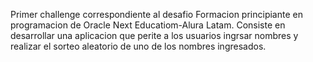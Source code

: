 Primer challenge correspondiente al desafio Formacion principiante en programacion de Oracle Next Educatiom-Alura Latam.
Consiste en desarrollar una aplicacion que perite a los usuarios ingrsar nombres y realizar el sorteo aleatorio de uno de los nombres ingresados.
